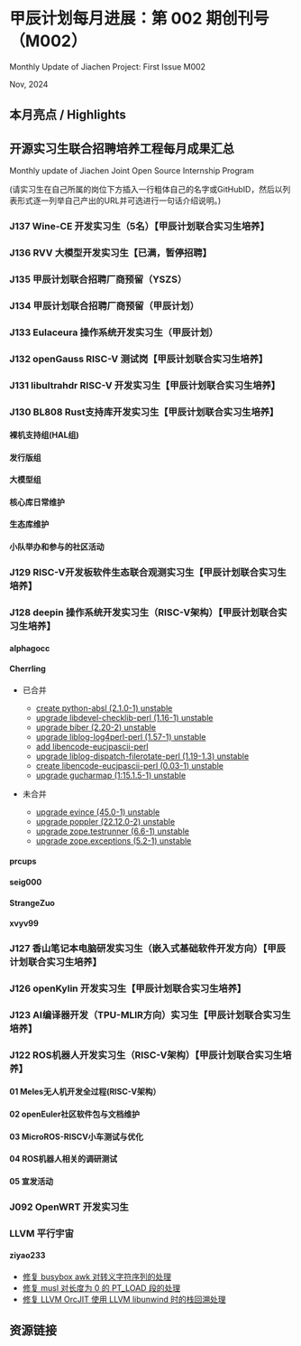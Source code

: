 # 甲辰计划每月进展：第 002 期创刊号（M002）

Monthly Update of Jiachen Project: First Issue M002

Nov, 2024

## 本月亮点 / Highlights

## 开源实习生联合招聘培养工程每月成果汇总

Monthly update of Jiachen Joint Open Source Internship Program

(请实习生在自己所属的岗位下方插入一行粗体自己的名字或GitHubID，然后以列表形式逐一列举自己产出的URL并可选进行一句话介绍说明。)

### J137  Wine-CE 开发实习生（5名）【甲辰计划联合实习生培养】

### J136 RVV 大模型开发实习生【已满，暂停招聘】

### J135 甲辰计划联合招聘厂商预留（YSZS）

### J134 甲辰计划联合招聘厂商预留（甲辰计划）

### J133 Eulaceura 操作系统开发实习生（甲辰计划）

### J132 openGauss RISC-V 测试岗【甲辰计划联合实习生培养】

### J131 libultrahdr RISC-V 开发实习生【甲辰计划联合实习生培养】

### J130 BL808 Rust支持库开发实习生【甲辰计划联合实习生培养】

#### 裸机支持组(HAL组)

#### 发行版组

#### 大模型组

#### 核心库日常维护

#### 生态库维护

#### 小队举办和参与的社区活动

### J129 RISC-V开发板软件生态联合观测实习生【甲辰计划联合实习生培养】

### J128 deepin 操作系统开发实习生（RISC-V架构）【甲辰计划联合实习生培养】

#### alphagocc

#### Cherrling

* 已合并
  * [create python-absl (2.1.0-1) unstable](https://github.com/deepin-community/python-absl/pull/3)
  * [upgrade libdevel-checklib-perl (1.16-1) unstable](https://github.com/deepin-community/libdevel-checklib-perl/pull/1)
  * [upgrade biber (2.20-2) unstable](https://github.com/deepin-community/biber/pull/1)
  * [upgrade liblog-log4perl-perl (1.57-1) unstable](https://github.com/deepin-community/liblog-log4perl-perl/pull/2)
  * [add libencode-eucjpascii-perl ](https://github.com/deepin-community/Repository-Manager/pull/940)
  * [upgrade liblog-dispatch-filerotate-perl (1.19-1.3) unstable](https://github.com/deepin-community/liblog-dispatch-filerotate-perl/pull/2)
  * [create libencode-eucjpascii-perl (0.03-1) unstable](https://github.com/deepin-community/libencode-eucjpascii-perl/pull/1)
  * [upgrade gucharmap (1:15.1.5-1) unstable](https://github.com/deepin-community/gucharmap/pull/1)

* 未合并
  * [upgrade evince (45.0-1) unstable](https://github.com/deepin-community/evince/pull/1)
  * [upgrade poppler (22.12.0-2) unstable](https://github.com/deepin-community/poppler/pull/2)
  * [upgrade zope.testrunner (6.6-1) unstable](https://github.com/deepin-community/zope.testrunner/pull/3)
  * [upgrade zope.exceptions (5.2-1) unstable](https://github.com/deepin-community/zope.exceptions/pull/3)

#### prcups

#### seig000

#### StrangeZuo

#### xvyv99

### J127 香山笔记本电脑研发实习生（嵌入式基础软件开发方向）【甲辰计划联合实习生培养】

### J126 openKylin 开发实习生【甲辰计划联合实习生培养】

### J123 AI编译器开发（TPU-MLIR方向）实习生【甲辰计划联合实习生培养】



### J122 ROS机器人开发实习生（RISC-V架构）【甲辰计划联合实习生培养】

#### 01 Meles无人机开发全过程(RISC-V架构）

#### 02 openEuler社区软件包与文档维护

#### 03 MicroROS-RISCV小车测试与优化

#### 04 ROS机器人相关的调研测试

#### 05 宣发活动

### J092 OpenWRT 开发实习生

### LLVM 平行宇宙

#### ziyao233

- [修复 busybox awk 对转义字符序列的处理](https://lists.busybox.net/pipermail/busybox/2024-November/091022.html)
- [修复 musl 对长度为 0 的 PT_LOAD 段的处理](https://www.openwall.com/lists/musl/2024/11/18/1)
- [修复 LLVM OrcJIT 使用 LLVM libunwind 时的栈回溯处理](https://github.com/llvm/llvm-project/pull/112087)

## 资源链接
